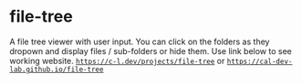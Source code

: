 # file-tree
A file tree viewer with user input. You can click on the folders as they dropown and display files / sub-folders or hide them. Use link below to see working website.
<code>https://c-l.dev/projects/file-tree</code>
or
<code>https://cal-dev-lab.github.io/file-tree</code>
